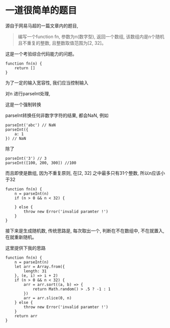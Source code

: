 # 一道很简单的题目

源自于网易马超的一篇文章内的题目, 

> 编写一个function fn, 参数为n(数字型), 返回一个数组, 该数组内是n个随机且不重复的整数, 且整数取值范围为[2, 32]。 

这是一个考验综合代码能力的问题。 

    function fn(n) {
        return []
    }

为了一定的输入宽容性, 我们应当控制输入

对n 进行parseInt处理, 

这是一个强制转换

parseInt转换任何非数字字符的结果, 都会NaN, 例如

    parseInt('abc') // NaN
    parseInt({
        a: 1
    }) // NaN

除了 

    parseInt('3') // 3
    parseInt([100, 200, 300]) //100

而且即使是数组, 因为不重复原则, 在[2, 32] 之中最多只有31个整数, 所以n应该小于32

    function fn(n) {
        n = parseInt(n)
        if (n > 0 && n < 32) {

        } else {
            throw new Error('invalid paramter !')
        }
    }

接下来是生成随机数, 传统思路是, 每次取出一个, 判断在不在数组中, 不在就置入, 在就重新随机。 

这里提供下我的思路

    function fn(n) {
        n = parseInt(n)
        let arr = Array.from({
            length: 31
        }, (e, i) => i + 2)
        if (n > 0 && n < 32) {
            arr = arr.sort((a, b) => {
                return Math.random() > .5 ? -1 : 1
            })
            arr = arr.slice(0, n)
        } else {
            throw new Error('invalid paramter !')
        }
        return arr
    }

